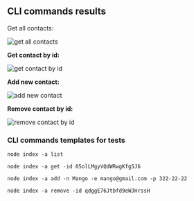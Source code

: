 ## CLI commands results

<p color='blue'">Get all contacts:</p>

![get all contacts](https://monosnap.com/image/WHbL2y6OGfwl9oDYpCjfJaGJwIzFQO "Click will open image in a new tab")

**Get contact by id:**

![get contact by id](https://monosnap.com/image/yF2N4Roe2kzl272ABJx9KFfRR4KdcA "Click will open image in a new tab")

**Add new contact:**

![add new contact](https://monosnap.com/image/1222ou8vA93M1zrgY76SlYoGEIz46l "Click will open image in a new tab")

**Remove contact by id:**

![remove contact by id](https://monosnap.com/image/8FtOTXa1MY90mZJOqwZk5mcdEcDNqM "Click will open image in a new tab")

### CLI commands templates for tests

```
node index -a list
```

```
node index -a get -id 05olLMgyVQdWRwgKfg5J6
```

```
node index -a add -n Mango -e mango@gmail.com -p 322-22-22
```

```
node index -a remove -id qdggE76Jtbfd9eWJHrssH
```
